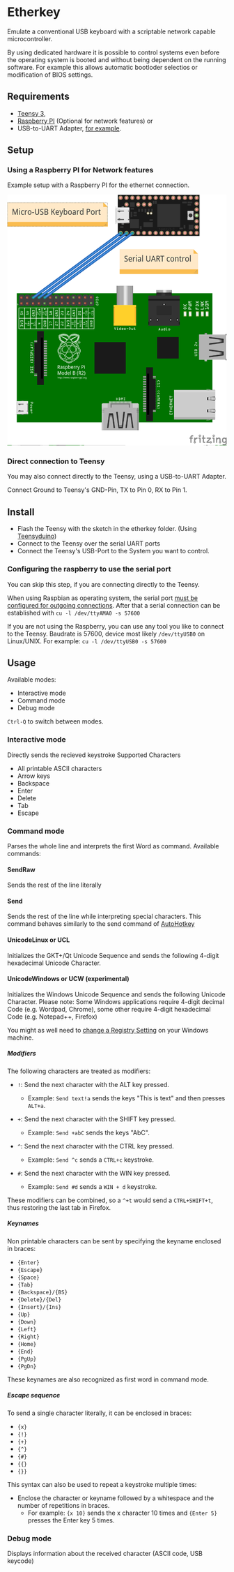 Etherkey
========
Emulate a conventional USB keyboard with a scriptable network capable microcontroller.

By using dedicated hardware it is possible to control systems even before the operating system is booted and without being dependent on the running software. For example this allows automatic bootloder selectios or modification of BIOS settings.

Requirements
------------
* [Teensy 3](https://www.pjrc.com/teensy/index.html),
* [Raspberry PI](http://www.raspberrypi.org/) (Optional for network features) or
* USB-to-UART Adapter, [for example](http://www.adafruit.com/product/954).

Setup
-------
### Using a Raspberry PI for Network features
Example setup with a Raspberry PI for the ethernet connection.

![](doc/teensy-pi_bb.png)

### Direct connection to Teensy
You may also connect directly to the Teensy, using a USB-to-UART Adapter.

Connect Ground to Teensy's GND-Pin, TX to Pin 0, RX to Pin 1.


Install
-------
* Flash the Teensy with the sketch in the etherkey folder. (Using [Teensyduino](https://www.pjrc.com/teensy/teensyduino.html))
* Connect to the Teensy over the serial UART ports
* Connect the Teensy's USB-Port to the System you want to control.

### Configuring the raspberry to use the serial port
You can skip this step, if you are connecting directly to the Teensy.

When using Raspbian as operating system, the serial port [must be configured for outgoing connections](http://elinux.org/RPi_Serial_Connection#Connection_to_a_microcontroller_or_other_peripheral).
After that a serial connection can be established with `cu -l /dev/ttyAMA0 -s 57600`

If you are not using the Raspberry, you can use any tool you like to connect to the Teensy. Baudrate is 57600, device most likely `/dev/ttyUSB0` on Linux/UNIX.
For example: `cu -l /dev/ttyUSB0 -s 57600`


Usage
-----
Available modes:

* Interactive mode
* Command mode
* Debug mode

`Ctrl-Q` to switch between modes.

### Interactive mode
Directly sends the recieved keystroke
Supported Characters

* All printable ASCII characters
* Arrow keys
* Backspace
* Enter
* Delete
* Tab
* Escape

### Command mode
Parses the whole line and interprets the first Word as command. Available commands:

#### SendRaw
Sends the rest of the line literally

#### Send
Sends the rest of the line while interpreting special characters.
This command behaves similarly to the send command of [AutoHotkey](http://ahkscript.org/docs/commands/Send.htm)

#### UnicodeLinux or UCL
Initializes the GKT+/Qt Unicode Sequence and sends the following 4-digit hexadecimal Unicode Character.

#### UnicodeWindows or UCW (experimental)
Initializes the Windows Unicode Sequence and sends the following Unicode Character. Please note: Some Windows applications require 4-digit decimal Code (e.g. Wordpad, Chrome), some other require 4-digit hexadecimal Code (e.g. Notepad++, Firefox)

You might as well need to [change a Registry Setting](http://en.wikipedia.org/wiki/Unicode_input#In_Microsoft_Windows) on your Windows machine.

##### Modifiers
The following characters are treated as modifiers:

* `!`: Send the next character with the ALT key pressed.
	* Example: `Send text!a` sends the keys "This is text" and then presses `ALT+a`.

* `+`: Send the next character with the SHIFT key pressed.
	* Example: `Send +abC` sends the keys "AbC".

* `^`: Send the next character with the CTRL key pressed.
	* Example: `Send ^c` sends a `CTRL+c` keystroke.

* `#`: Send the next character with the WIN key pressed.
	* Example: `Send #d` sends a `WIN + d` keystroke.

These modifiers can be combined, so a `^+t` would send a `CTRL+SHIFT+t`, thus restoring the last tab in Firefox.

##### Keynames
Non printable characters can be sent by specifying the keyname enclosed in braces:

* `{Enter}`
* `{Escape}`
* `{Space}`
* `{Tab}`
* `{Backspace}/{BS}`
* `{Delete}/{Del}`
* `{Insert}/{Ins}`
* `{Up}`
* `{Down}`
* `{Left}`
* `{Right}`
* `{Home}`
* `{End}`
* `{PgUp}`
* `{PgDn}`

These keynames are also recognized as first word in command mode.

##### Escape sequence

To send a single character literally, it can be enclosed in braces:

* `{x}`
* `{!}`
* `{+}`
* `{^}`
* `{#}`
* `{{}`
* `{}}`

This syntax can also be used to repeat a keystroke multiple times:

* Enclose the character or keyname followed by a whitespace and the number of repetitions in braces.
	* For example: `{x 10}` sends the x character 10 times and `{Enter 5}` presses the Enter key 5 times.


### Debug mode
Displays information about the received character (ASCII code, USB keycode)
